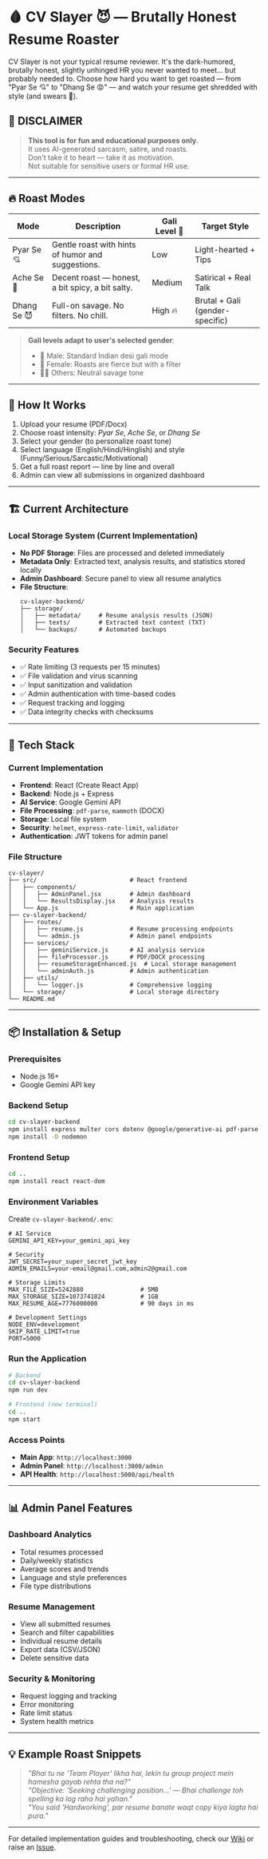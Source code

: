 # 🩸 CV Slayer 😈 — Brutally Honest Resume Roaster

CV Slayer is not your typical resume reviewer. It's the dark-humored, brutally honest, slightly unhinged HR you never wanted to meet... but probably needed to. Choose how hard you want to get roasted — from "Pyar Se 💘" to "Dhang Se 😡" — and watch your resume get shredded with style (and swears 😬).

## 🚨 DISCLAIMER
> **This tool is for fun and educational purposes only.**  
> It uses AI-generated sarcasm, satire, and roasts.  
> Don't take it to heart — take it as motivation.  
> Not suitable for sensitive users or formal HR use.

---

## 🔥 Roast Modes

| Mode         | Description                                          | Gali Level 🔞 | Target Style           |
|--------------|------------------------------------------------------|---------------|-------------------------|
| Pyar Se 💘     | Gentle roast with hints of humor and suggestions.   | Low           | Light-hearted + Tips    |
| Ache Se 😬     | Decent roast — honest, a bit spicy, a bit salty.    | Medium        | Satirical + Real Talk   |
| Dhang Se 😈    | Full-on savage. No filters. No chill.               | High 🔥       | Brutal + Gali (gender-specific) |

> **Gali levels adapt to user's selected gender**:  
> - 🧑 Male: Standard Indian desi gali mode  
> - 👩 Female: Roasts are fierce but with a filter  
> - 🧑‍🦱 Others: Neutral savage tone  

---

## 📁 How It Works

1. Upload your resume (PDF/Docx)
2. Choose roast intensity: *Pyar Se*, *Ache Se*, or *Dhang Se*
3. Select your gender (to personalize roast tone)
4. Select language (English/Hindi/Hinglish) and style (Funny/Serious/Sarcastic/Motivational)
5. Get a full roast report — line by line and overall
6. Admin can view all submissions in organized dashboard

---

## 🏗️ Current Architecture

### **Local Storage System** (Current Implementation)
- **No PDF Storage**: Files are processed and deleted immediately
- **Metadata Only**: Extracted text, analysis results, and statistics stored locally
- **Admin Dashboard**: Secure panel to view all resume analytics
- **File Structure**:
  ```
  cv-slayer-backend/
  ├── storage/
  │   ├── metadata/     # Resume analysis results (JSON)
  │   ├── texts/        # Extracted text content (TXT)
  │   └── backups/      # Automated backups
  ```

### **Security Features**
- ✅ Rate limiting (3 requests per 15 minutes)
- ✅ File validation and virus scanning
- ✅ Input sanitization and validation
- ✅ Admin authentication with time-based codes
- ✅ Request tracking and logging
- ✅ Data integrity checks with checksums

---

## 🚧 Tech Stack

### **Current Implementation**
- **Frontend**: React (Create React App)
- **Backend**: Node.js + Express
- **AI Service**: Google Gemini API
- **File Processing**: `pdf-parse`, `mammoth` (DOCX)
- **Storage**: Local file system
- **Security**: `helmet`, `express-rate-limit`, `validator`
- **Authentication**: JWT tokens for admin panel

### **File Structure**
```
cv-slayer/
├── src/                          # React frontend
│   ├── components/
│   │   ├── AdminPanel.jsx        # Admin dashboard
│   │   └── ResultsDisplay.jsx    # Analysis results
│   └── App.js                    # Main application
├── cv-slayer-backend/
│   ├── routes/
│   │   ├── resume.js             # Resume processing endpoints
│   │   └── admin.js              # Admin panel endpoints
│   ├── services/
│   │   ├── geminiService.js      # AI analysis service
│   │   ├── fileProcessor.js      # PDF/DOCX processing
│   │   ├── resumeStorageEnhanced.js  # Local storage management
│   │   └── adminAuth.js          # Admin authentication
│   ├── utils/
│   │   └── logger.js             # Comprehensive logging
│   └── storage/                  # Local storage directory
└── README.md
```

---

## 📦 Installation & Setup

### **Prerequisites**
- Node.js 16+ 
- Google Gemini API key

### **Backend Setup**
```bash
cd cv-slayer-backend
npm install express multer cors dotenv @google/generative-ai pdf-parse mammoth express-rate-limit helmet compression jsonwebtoken validator
npm install -D nodemon
```

### **Frontend Setup**
```bash
cd ..
npm install react react-dom
```

### **Environment Variables**
Create `cv-slayer-backend/.env`:
```env
# AI Service
GEMINI_API_KEY=your_gemini_api_key

# Security
JWT_SECRET=your_super_secret_jwt_key
ADMIN_EMAILS=your-email@gmail.com,admin2@gmail.com

# Storage Limits
MAX_FILE_SIZE=5242880                # 5MB
MAX_STORAGE_SIZE=1073741824          # 1GB
MAX_RESUME_AGE=7776000000            # 90 days in ms

# Development Settings
NODE_ENV=development
SKIP_RATE_LIMIT=true
PORT=5000
```

### **Run the Application**
```bash
# Backend
cd cv-slayer-backend
npm run dev

# Frontend (new terminal)
cd ..
npm start
```

### **Access Points**
- **Main App**: `http://localhost:3000`
- **Admin Panel**: `http://localhost:3000/admin`
- **API Health**: `http://localhost:5000/api/health`

---

## 📊 Admin Panel Features

### **Dashboard Analytics**
- Total resumes processed
- Daily/weekly statistics
- Average scores and trends
- Language and style preferences
- File type distributions

### **Resume Management**
- View all submitted resumes
- Search and filter capabilities
- Individual resume details
- Export data (CSV/JSON)
- Delete sensitive data

### **Security & Monitoring**
- Request logging and tracking
- Error monitoring
- Rate limit status
- System health metrics

---

## 💡 Example Roast Snippets

> _"Bhai tu ne 'Team Player' likha hai, lekin tu group project mein hamesha gayab rehta tha na?"_  
> _"Objective: 'Seeking challenging position...' — Bhai challenge toh spelling ka lag raha hai yahan."_  
> _"You said 'Hardworking', par resume banate waqt copy kiya lagta hai pura."_

---

For detailed implementation guides and troubleshooting, check our [Wiki](wiki-link) or raise an [Issue](issues-link).